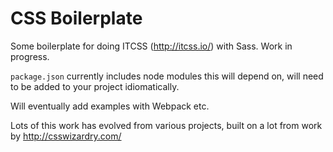 # CSS Boilerplate

Some boilerplate for doing ITCSS (http://itcss.io/) with Sass. Work in progress.

`package.json` currently includes node modules this will depend on, will need to be added to your project idiomatically.

Will eventually add examples with Webpack etc.

Lots of this work has evolved from various projects, built on a lot from work by http://csswizardry.com/
